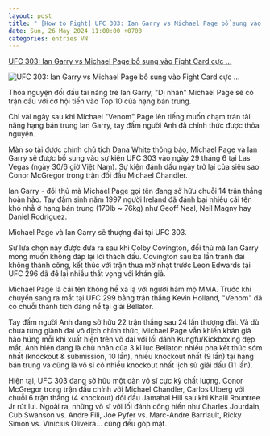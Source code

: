 ```yaml
---
layout: post
title: " [How to Fight] UFC 303: Ian Garry vs Michael Page bổ sung vào Fight Card cực ..."
date: Sun, 26 May 2024 11:00:00 +0700
categories: entries VN
---
```

[UFC 303: Ian Garry vs Michael Page bổ sung vào Fight Card cực ...](https://webthethao.vn/mma-boxing/ufc-303-ian-garry-vs-michael-page-bo-sung-vao-fight-card-cuc-chay-ftHmRuESR.htm)

![UFC 303: Ian Garry vs Michael Page bổ sung vào Fight Card cực ...](https://cdnmedia.webthethao.vn/thumb/720-405/uploads/2024-05-25/ufc-303-ian-garry-vs-michael-page-bo-sung-vao-fight-card-cuc-chay.jpg)

Thỏa nguyện đối đầu tài năng trẻ Ian Garry, "Dị nhân" Michael Page sẽ có trận đấu với cơ hội tiến vào Top 10 của hạng bán trung.

Chỉ vài ngày sau khi Michael "Venom" Page lên tiếng muốn chạm trán tài năng hạng bán trung Ian Garry, tay đấm người Anh đã chính thức được thỏa nguyện.

Màn so tài được chính chủ tịch Dana White thông báo, Michael Page và Ian Garry sẽ được bổ sung vào sự kiện UFC 303 vào ngày 29 tháng 6 tại Las Vegas (ngày 30/6 giờ Việt Nam). Sự kiện đánh dấu ngày trở lại của siêu sao Conor McGregor trong trận đối đầu Michael Chandler.

Ian Garry - đối thủ mà Michael Page gọi tên đang sở hữu chuỗi 14 trận thắng hoàn hảo. Tay đấm sinh năm 1997 người Ireland đã đánh bại nhiều cái tên khó nhằ ở hạng bán trung (170lb ~ 76kg) như Geoff Neal, Neil Magny hay Daniel Rodriguez.

Michael Page và Ian Garry sẽ thượng đài tại UFC 303.

Sự lựa chọn này được đưa ra sau khi Colby Covington, đối thủ mà Ian Garry mong muốn không đáp lại lời thách đấu. Covington sau ba lần tranh đai không thành công, kết thúc với trận thua mờ nhạt trước Leon Edwards tại UFC 296 đã để lại nhiều thất vọng với khán giả.

Michael Page là cái tên không hề xa lạ với người hâm mộ MMA. Trước khi chuyển sang ra mắt tại UFC 299 bằng trận thắng Kevin Holland, "Venom" đã có chuỗi thành tích đáng nể tại giải Bellator.

Tay đấm người Anh đang sở hữu 22 trận thắng sau 24 lần thượng đài. Và dù chưa từng giành đai vô địch chính thức, Michael Page vẫn khiến khán giả hào hứng mỗi khi xuất hiện trên võ đài với lối đánh Kungfu/Kickboxing đẹp mắt. Anh hiện đang là chủ nhân của 3 kỉ lục Bellator: nhiều pha kết thúc sớm nhất (knockout & submission, 10 lần), nhiều knockout nhất (9 lần) tại hạng bán trung và cũng là võ sĩ có nhiều knockout nhất lịch sử giải đấu (11 lần).

Hiện tại, UFC 303 đang sở hữu một dàn võ sĩ cực kỳ chất lượng. Conor McGregor trong trận đấu chính với Michael Chandler, Carlos Ulberg với chuỗi 6 trận thắng (4 knockout) đối đầu Jamahal Hill sau khi Khalil Rountree Jr rút lui. Ngoài ra, những võ sĩ với lối đánh công hiến như Charles Jourdain, Cub Swanson vs. Andre Fili, Joe Pyfer vs. Marc-Andre Barriault, Ricky Simon vs. Vinicius Oliveira... cũng đều góp mặt.

